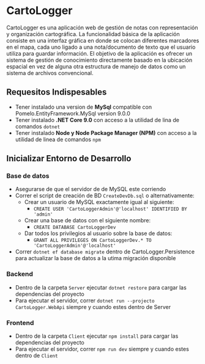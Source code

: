 # CartoLogger

CartoLogger es una aplicación web de gestión de notas con representación y
organización cartográfica. La funcionalidad básica de la aplicación consiste
en una interfaz gráfica en donde se colocan diferentes marcadores en el mapa,
cada uno ligado a una nota/documento de texto que el usuario utiliza para
guardar información. El objetivo de la aplicación es ofrecer un sistema de
gestión de conocimiento directamente basado en la ubicación espacial en vez
de alguna otra estructura de manejo de datos como un sistema de archivos
convencional.

## Requesitos Indispesables
* Tener instalado una version de **MySql** compatible con
  Pomelo.EntityFramework.MySql version 9.0.0
* Tener instalado **.NET Core 9.0** con acceso a la utilidad
  de lina de comandos `dotnet`
* Tener instalado **Node y Node Package Manager (NPM)** con
  acceso a la utilidad de linea de comandos `npm` 

## Inicializar Entorno de Desarrollo

### Base de datos
* Asegurarse de que el servidor de de MySQL este corriendo
* Correr el script de creación de BD `CreateDevDb.sql` o alternativamente:
    - Crear un usuario de MySQL exactamente igual al siguiente:
        - `CREATE USER 'CartoLoggerAdmin'@'localhost' IDENTIFIED BY 'admin'`
    - Crear una base de datos con el siguiente nombre:
        - `CREATE DATABASE CartoLoggerDev`
    - Dar todos los privilegios al usuario sobre la base de datos:
        - `GRANT ALL PRIVILEGES ON CartoLoggerDev.* TO 'CartoLoggerAdmin'@'localhost'`
* Correr `dotnet ef database migrate` dentro de CartoLogger.Persistence
  para actualizar la base de datos a la utima migración disponible

### Backend
* Dentro de la carpeta `Server` ejecutar `dotnet restore` para cargar las
  dependencias del proyecto
* Para ejecutar el servidor, correr `dotnet run --projecto CartoLogger.WebApi`
  siempre y cuando estes dentro de Server

### Frontend
* Dentro de la carpeta `Client` ejecutar `npm install` para cargar las dependencias
  del proyecto
* Para ejecutar el servidor, correr `npm run dev` siempre y cuando estes dentro de
  `Client`
